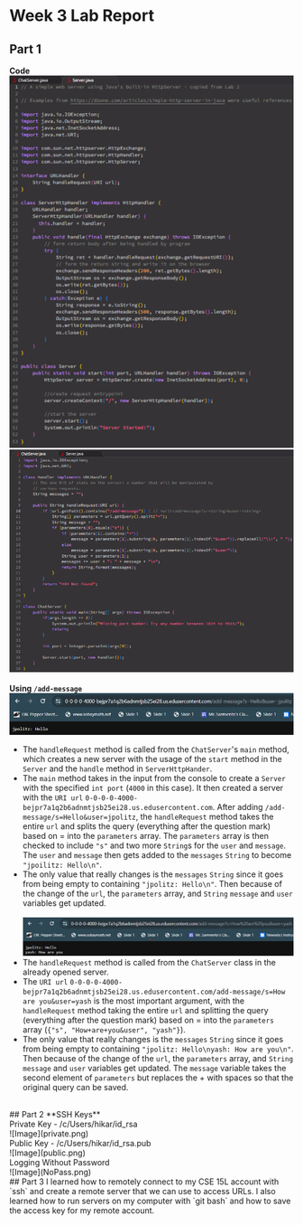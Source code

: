 # Week 3 Lab Report
## Part 1
**Code**<br>
![Server.java](Server.png)
![ChatServer.java](ChatServer.png)<br><br>
**Using `/add-message`**<br>
![Image](add1.png)
* The `handleRequest` method is called from the `ChatServer`'s `main` method, which creates a new server with the usage of the `start` method in the `Server` and the `handle` method in `ServerHttpHander`.
* The `main` method takes in the input from the console to create a `Server` with the specified `int port` (`4000` in this case). It then created a server with the `URI url` `0-0-0-0-4000-bejpr7a1q2b6adnmtjsb25ei28.us.edusercontent.com`. After adding `/add-message/s=Hello&user=jpolitz`, the `handleRequest` method takes the entire `url` and splits the query (everything after the question mark) based on = into the `parameters` array. The `parameters` array is then checked to include `"s"` and two more `String`s for the `user` and `message`. The `user` and `message` then gets added to the `messages` `String` to become `"jpoilitz: Hello\n"`.
* The only value that really changes is the `messages` `String` since it goes from being empty to containing `"jpolitz: Hello\n"`. Then because of the change of the `url`, the `parameters` array, and `String` `message` and `user` variables get updated.
<br><br>
![Image](add2.png)
* The `handleRequest` method is called from the `ChatServer` class in the already opened server.
* The `URI url` `0-0-0-0-4000-bejpr7a1q2b6adnmtjsb25ei28.us.edusercontent.com/add-message/s=How are you&user=yash` is the most important argument, with the `handleRequest` method taking the entire `url` and splitting the query (everything after the question mark) based on = into the `parameters` array (`{"s", "How+are+you&user", "yash"}`).
* The only value that really changes is the `messages` `String` since it goes from being empty to containing `"jpolitz: Hello\nyash: How are you\n"`. Then because of the change of the `url`, the `parameters` array, and `String` `message` and `user` variables get updated. The `message` variable takes the second element of `parameters` but replaces the + with spaces so that the original query can be saved.
<br>
## Part 2
**SSH Keys**<br>
Private Key - /c/Users/hikar/id_rsa<br>
![Image](private.png)
<br>Public Key - /c/Users/hikar/id_rsa.pub<br>
![Image](public.png)
<br>Logging Without Password<br>
![Image](NoPass.png)
<br>
## Part 3
I learned how to remotely connect to my CSE 15L account with `ssh` and create a remote server that we can use to access URLs. I also learned how to run servers on my computer with `git bash` and how to save the access key for my remote account.
